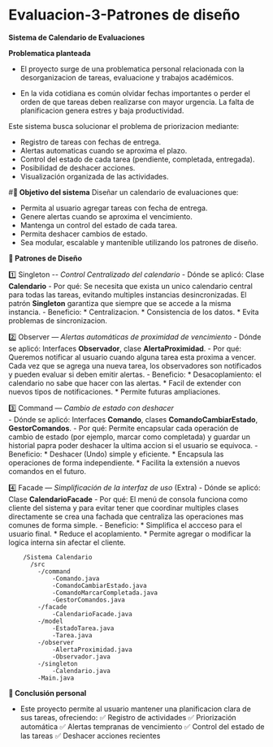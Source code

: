 # Evaluacion-3-Patrones de diseño

**Sistema de Calendario de Evaluaciones**

**Problematica planteada**

- El proyecto surge de una problematica personal relacionada con la desorganizacion de tareas, evaluacione y trabajos académicos.
  
- En la vida cotidiana es común olvidar fechas importantes o perder el orden de que tareas deben realizarse con mayor urgencia. La falta de planificacion genera estres y baja productividad.

Este sistema busca solucionar el problema de priorizacion mediante:
  - Registro de tareas con fechas de entrega.
  - Alertas automaticas cuando se aproxima el plazo.
  - Control del estado de cada tarea (pendiente, completada, entregada).
  - Posibilidad de deshacer acciones.
  - Visualización organizada de las actividades.
    
#**🎯 Objetivo del sistema**
   Diseñar un calendario de evaluaciones que:
  - Permita al usuario agregar tareas con fecha de entrega.
  - Genere alertas cuando se aproxima el vencimiento.
  - Mantenga un control del estado de cada tarea.
  - Permita deshacer cambios de estado.
  - Sea modular, escalable y mantenible utilizando los patrones de diseño.

**🔧 Patrones de Diseño**

1️⃣ Singleton -- *Control Centralizado del calendario*
    - Dónde se aplicó: Clase **Calendario**
    - Por qué: Se necesita que exista un unico calendario central para todas las tareas, evitando multiples instancias desincronizadas. El patrón **Singleton** garantiza que siempre que se accede a la misma instancia.
    - Beneficio: 
        * Centralizacion.
        * Consistencia de los datos.
        * Evita problemas de sincronizacion.

        
2️⃣ Observer — *Alertas automáticas de proximidad de vencimiento*
    - Dónde se aplicó: Interfaces **Observador**, clase **AlertaProximidad**.
    - Por qué: Queremos notificar al usuario cuando alguna tarea esta proxima a vencer. Cada vez que se agrega una nueva tarea, los observadores son notificados y pueden evaluar si deben emitir alertas. 
    - Beneficio: 
        * Desacoplamiento: el calendario no sabe que hacer con las alertas.
        * Facil de extender con nuevos tipos de notificaciones.
        * Permite futuras ampliaciones.


3️⃣ Command — *Cambio de estado con deshacer*   
    - Dónde se aplicó: Interfaces **Comando**, clases **ComandoCambiarEstado**, **GestorComandos**.
    - Por qué: Permite encapsular cada operación de cambio de estado (por ejemplo, marcar como completada) y guardar un historial papra poder deshacer la ultima accion si el usuario se equivoca.
    - Beneficio: 
        * Deshacer (Undo) simple y eficiente.
        * Encapsula las operaciones de forma independiente.
        * Facilita la extensión a nuevos comandos en el futuro.


4️⃣ Facade — *Simplificación de la interfaz de uso* (Extra)
    - Dónde se aplicó: Clase **CalendarioFacade**
    - Por qué: El menú de consola funciona como cliente del sistema y para evitar tener que coordinar multiples clases directamente se crea una fachada que centraliza las operaciones mas comunes de forma simple.
    - Beneficio: 
        * Simplifica el accceso para el usuario final.
        * Reduce el acoplamiento.
        * Permite agregar o modificar la logica interna sin afectar el cliente.

```Estructura del proyecto
    /Sistema Calendario
      /src
        -/command
            -Comando.java
            -ComandoCambiarEstado.java
            -ComandoMarcarCompletada.java
            -GestorComandos.java
        -/facade
            -CalendarioFacade.java
        -/model
            -EstadoTarea.java
            -Tarea.java
        -/observer
            -AlertaProximidad.java
            -Observador.java
        -/singleton
            -Calendario.java
        -Main.java
```
**🔬 Conclusión personal**

- Este proyecto permite al usuario mantener una planificacion clara de sus tareas, ofreciendo:
✅ Registro de actividades
✅ Priorización automática
✅ Alertas tempranas de vencimiento
✅ Control del estado de las tareas
✅ Deshacer acciones recientes

